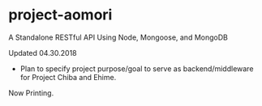 # project-aomori
A Standalone RESTful API Using Node, Mongoose, and MongoDB

Updated 04.30.2018
- Plan to specify project purpose/goal to serve as backend/middleware for Project Chiba and Ehime.

Now Printing.
